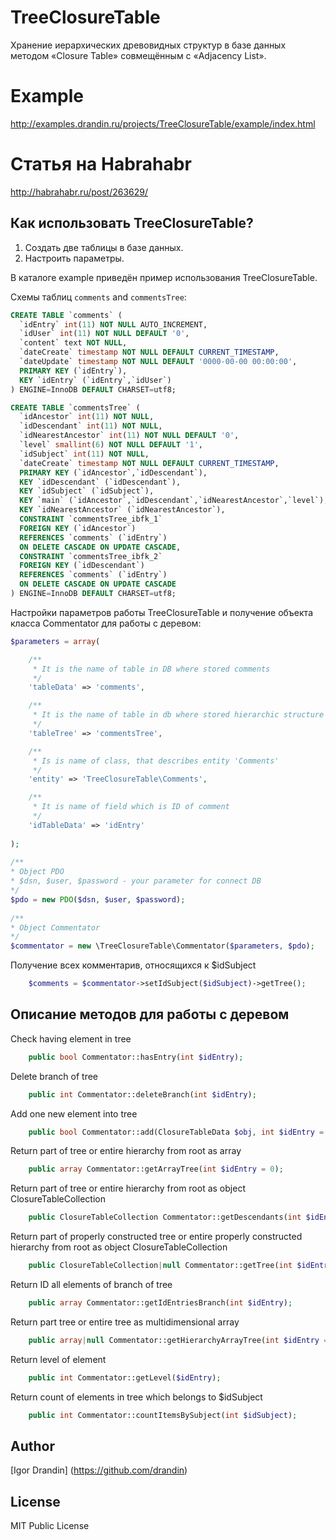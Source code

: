 # TreeClosureTable

Хранение иерархических древовидных структур в базе данных методом «Closure Table» совмещённым с «Adjacency List».

# Example

http://examples.drandin.ru/projects/TreeClosureTable/example/index.html

# Статья на Habrahabr

http://habrahabr.ru/post/263629/

<h2>Как использовать TreeClosureTable?</h2>

1. Создать две таблицы в базе данных. 
2. Настроить параметры.

В каталоге example приведён пример использования TreeClosureTable.

Схемы таблиц `comments` and `commentsTree`:

```sql
CREATE TABLE `comments` (
  `idEntry` int(11) NOT NULL AUTO_INCREMENT,
  `idUser` int(11) NOT NULL DEFAULT '0',
  `content` text NOT NULL,
  `dateCreate` timestamp NOT NULL DEFAULT CURRENT_TIMESTAMP,
  `dateUpdate` timestamp NOT NULL DEFAULT '0000-00-00 00:00:00',
  PRIMARY KEY (`idEntry`),
  KEY `idEntry` (`idEntry`,`idUser`)
) ENGINE=InnoDB DEFAULT CHARSET=utf8;
 ```

```sql
CREATE TABLE `commentsTree` (
  `idAncestor` int(11) NOT NULL,
  `idDescendant` int(11) NOT NULL,
  `idNearestAncestor` int(11) NOT NULL DEFAULT '0',
  `level` smallint(6) NOT NULL DEFAULT '1',
  `idSubject` int(11) NOT NULL,
  `dateCreate` timestamp NOT NULL DEFAULT CURRENT_TIMESTAMP,
  PRIMARY KEY (`idAncestor`,`idDescendant`),
  KEY `idDescendant` (`idDescendant`),
  KEY `idSubject` (`idSubject`),
  KEY `main` (`idAncestor`,`idDescendant`,`idNearestAncestor`,`level`),
  KEY `idNearestAncestor` (`idNearestAncestor`),
  CONSTRAINT `commentsTree_ibfk_1` 
  FOREIGN KEY (`idAncestor`) 
  REFERENCES `comments` (`idEntry`) 
  ON DELETE CASCADE ON UPDATE CASCADE,
  CONSTRAINT `commentsTree_ibfk_2` 
  FOREIGN KEY (`idDescendant`) 
  REFERENCES `comments` (`idEntry`) 
  ON DELETE CASCADE ON UPDATE CASCADE
) ENGINE=InnoDB DEFAULT CHARSET=utf8;
```

Настройки параметров работы TreeClosureTable и получение объекта класса Commentator для работы с деревом:

```php
$parameters = array(

    /**
     * It is the name of table in DB where stored comments
     */
    'tableData' => 'comments',

    /**
     * It is the name of table in db where stored hierarchic structure of tree
     */
    'tableTree' => 'commentsTree',

    /**
     * Is is name of class, that describes entity 'Comments'
     */
    'entity' => 'TreeClosureTable\Comments',

    /**
     * It is name of field which is ID of comment
     */
    'idTableData' => 'idEntry'
    
);
    
/**
* Object PDO
* $dsn, $user, $password - your parameter for connect DB
*/
$pdo = new PDO($dsn, $user, $password);
    
/**
* Object Commentator
*/    
$commentator = new \TreeClosureTable\Commentator($parameters, $pdo);

```

Получение всех комментарив, относящихся к $idSubject

```php
    $comments = $commentator->setIdSubject($idSubject)->getTree();
```

<h2>Описание методов для работы с деревом</h2>

Check having element in tree
    
```php
    public bool Commentator::hasEntry(int $idEntry);
```

Delete branch of tree
   
```php
    public int Commentator::deleteBranch(int $idEntry);
```

Add one new element into tree
 
```php
    public bool Commentator::add(ClosureTableData $obj, int $idEntry = 0);
```
Return part of tree or entire hierarchy from root as array
  
```php
    public array Commentator::getArrayTree(int $idEntry = 0);
```

Return part of tree or entire hierarchy from root as object ClosureTableCollection
   
```php
    public ClosureTableCollection Commentator::getDescendants(int $idEntry = 0);
```

Return part of properly constructed tree or entire properly constructed hierarchy from root as object ClosureTableCollection
   
```php
    public ClosureTableCollection|null Commentator::getTree(int $idEntry = 0);
```

Return ID all elements of branch of tree
 
```php
    public array Commentator::getIdEntriesBranch(int $idEntry);
```

Return part tree or entire tree as multidimensional array
    
```php
    public array|null Commentator::getHierarchyArrayTree(int $idEntry = 0);
```

Return level of element
  
```php
    public int Commentator::getLevel($idEntry);
```

Return count of elements in tree which belongs to $idSubject
    
```php
    public int Commentator::countItemsBySubject(int $idSubject);
```

<h2>Author</h2>

[Igor Drandin] (https://github.com/drandin)

<h2>License</h2>

MIT Public License
